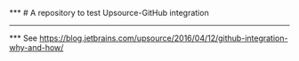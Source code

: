 *** # A repository to test Upsource-GitHub integration
***
*** See https://blog.jetbrains.com/upsource/2016/04/12/github-integration-why-and-how/

